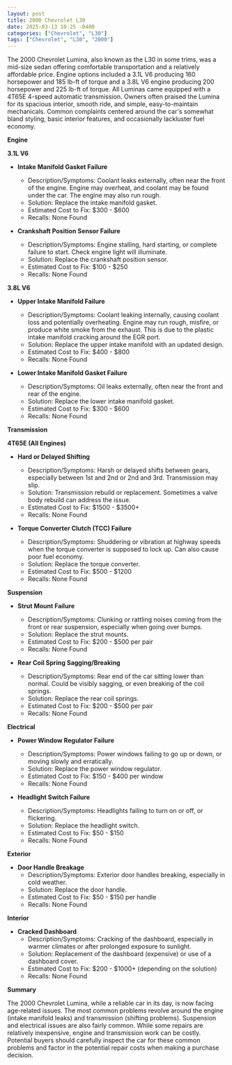 ```yaml
---
layout: post
title: 2000 Chevrolet L30
date: 2025-03-13 10:25 -0400
categories: ["Chevrolet", "L30"]
tags: ["Chevrolet", "L30", "2000"]
---
```

The 2000 Chevrolet Lumina, also known as the L30 in some trims, was a mid-size sedan offering comfortable transportation and a relatively affordable price. Engine options included a 3.1L V6 producing 160 horsepower and 185 lb-ft of torque and a 3.8L V6 engine producing 200 horsepower and 225 lb-ft of torque. All Luminas came equipped with a 4T65E 4-speed automatic transmission. Owners often praised the Lumina for its spacious interior, smooth ride, and simple, easy-to-maintain mechanicals. Common complaints centered around the car's somewhat bland styling, basic interior features, and occasionally lackluster fuel economy.

**Engine**

**3.1L V6**

*   **Intake Manifold Gasket Failure**
    *   Description/Symptoms: Coolant leaks externally, often near the front of the engine. Engine may overheat, and coolant may be found under the car. The engine may also run rough.
    *   Solution: Replace the intake manifold gasket.
    *   Estimated Cost to Fix: $300 - $600
    *   Recalls: None Found

*   **Crankshaft Position Sensor Failure**
    *   Description/Symptoms: Engine stalling, hard starting, or complete failure to start. Check engine light will illuminate.
    *   Solution: Replace the crankshaft position sensor.
    *   Estimated Cost to Fix: $100 - $250
    *   Recalls: None Found

**3.8L V6**

*   **Upper Intake Manifold Failure**
    *   Description/Symptoms: Coolant leaking internally, causing coolant loss and potentially overheating. Engine may run rough, misfire, or produce white smoke from the exhaust. This is due to the plastic intake manifold cracking around the EGR port.
    *   Solution: Replace the upper intake manifold with an updated design.
    *   Estimated Cost to Fix: $400 - $800
    *   Recalls: None Found

*   **Lower Intake Manifold Gasket Failure**
    *   Description/Symptoms: Oil leaks externally, often near the front and rear of the engine.
    *   Solution: Replace the lower intake manifold gasket.
    *   Estimated Cost to Fix: $300 - $600
    *   Recalls: None Found

**Transmission**

**4T65E (All Engines)**

*   **Hard or Delayed Shifting**
    *   Description/Symptoms: Harsh or delayed shifts between gears, especially between 1st and 2nd or 2nd and 3rd. Transmission may slip.
    *   Solution: Transmission rebuild or replacement. Sometimes a valve body rebuild can address the issue.
    *   Estimated Cost to Fix: $1500 - $3500+
    *   Recalls: None Found

*   **Torque Converter Clutch (TCC) Failure**
    *   Description/Symptoms: Shuddering or vibration at highway speeds when the torque converter is supposed to lock up. Can also cause poor fuel economy.
    *   Solution: Replace the torque converter.
    *   Estimated Cost to Fix: $500 - $1200
    *   Recalls: None Found

**Suspension**

*   **Strut Mount Failure**
    *   Description/Symptoms: Clunking or rattling noises coming from the front or rear suspension, especially when going over bumps.
    *   Solution: Replace the strut mounts.
    *   Estimated Cost to Fix: $200 - $500 per pair
    *   Recalls: None Found

*   **Rear Coil Spring Sagging/Breaking**
    *   Description/Symptoms: Rear end of the car sitting lower than normal. Could be visibly sagging, or even breaking of the coil springs.
    *   Solution: Replace the rear coil springs.
    *   Estimated Cost to Fix: $200 - $500 per pair
    *   Recalls: None Found

**Electrical**

*   **Power Window Regulator Failure**
    *   Description/Symptoms: Power windows failing to go up or down, or moving slowly and erratically.
    *   Solution: Replace the power window regulator.
    *   Estimated Cost to Fix: $150 - $400 per window
    *   Recalls: None Found

*   **Headlight Switch Failure**
    *   Description/Symptoms: Headlights failing to turn on or off, or flickering.
    *   Solution: Replace the headlight switch.
    *   Estimated Cost to Fix: $50 - $150
    *   Recalls: None Found

**Exterior**

*   **Door Handle Breakage**
    *   Description/Symptoms: Exterior door handles breaking, especially in cold weather.
    *   Solution: Replace the door handle.
    *   Estimated Cost to Fix: $50 - $150 per handle
    *   Recalls: None Found

**Interior**

*   **Cracked Dashboard**
    *   Description/Symptoms: Cracking of the dashboard, especially in warmer climates or after prolonged exposure to sunlight.
    *   Solution: Replacement of the dashboard (expensive) or use of a dashboard cover.
    *   Estimated Cost to Fix: $200 - $1000+ (depending on the solution)
    *   Recalls: None Found

**Summary**

The 2000 Chevrolet Lumina, while a reliable car in its day, is now facing age-related issues. The most common problems revolve around the engine (intake manifold leaks) and transmission (shifting problems). Suspension and electrical issues are also fairly common. While some repairs are relatively inexpensive, engine and transmission work can be costly. Potential buyers should carefully inspect the car for these common problems and factor in the potential repair costs when making a purchase decision.


